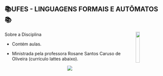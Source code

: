 


## 📚UFES - LINGUAGENS FORMAIS E AUTÔMATOS 📚
<img align="right" width="16%" src="https://user-images.githubusercontent.com/80075307/220129072-48d5ff96-a10d-4e0b-9024-9374bee2c0c2.svg">

Sobre a Disciplina
  * Contém aulas.
 
  * Ministrada pela professora Rosane Santos Caruso de Oliveira (currículo lattes abaixo).
  
<div align="center">
    <a href="http://lattes.cnpq.br/0067990727064469" target="_blank"
      ><img
        src="https://img.shields.io/badge/-Currículo Lattes-%230077B5?style=for-the-badge&logo=linkedin&logoColor=white"
        target="_blank"
  </div>

